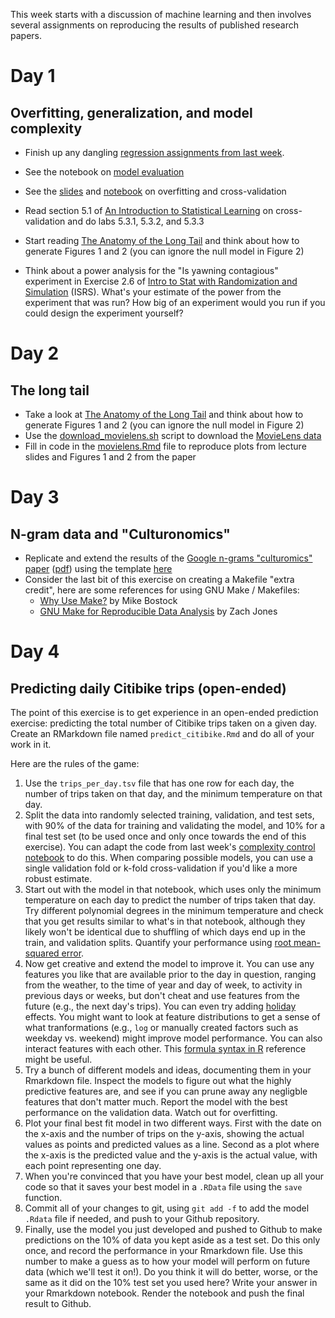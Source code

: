 This week starts with a discussion of machine learning and then involves several assignments on reproducing the results of published research papers.

# Day 1

## Overfitting, generalization, and model complexity

* Finish up any dangling [regression assignments from last week](../week2/).
* See the notebook on [model evaluation](../week2/model_evaluation.ipynb)
* See the [slides](https://speakerdeck.com/jhofman/modeling-social-data-lecture-8-regression-part-2) and [notebook](complexity_control.ipynb) on overfitting and cross-validation
* Read section 5.1 of [An Introduction to Statistical Learning](http://www-bcf.usc.edu/~gareth/ISL/) on cross-validation and do labs 5.3.1, 5.3.2, and 5.3.3

* Start reading [The Anatomy of the Long Tail](https://5harad.com/papers/long_tail.pdf) and think about how to generate Figures 1 and 2 (you can ignore the null model in Figure 2)

* Think about a power analysis for the "Is yawning contagious" experiment in Exercise 2.6 of [Intro to Stat with Randomization and Simulation](https://www.openintro.org/book/isrs/) (ISRS). What's your estimate of the power from the experiment that was run? How big of an experiment would you run if you could design the experiment yourself?

<!--
* [Investigating link between coffee and cancer](https://github.com/jhofman/msd2019/tree/master/homework/homework_2/problem_1)
-->

# Day 2

## The long tail

* Take a look at [The Anatomy of the Long Tail](https://5harad.com/papers/long_tail.pdf) and think about how to generate Figures 1 and 2 (you can ignore the null model in Figure 2)
* Use the [download_movielens.sh](download_movielens.sh) script to download the [MovieLens data](http://grouplens.org/datasets/movielens/)
* Fill in code in the [movielens.Rmd](movielens.Rmd) file to reproduce plots from lecture slides and Figures 1 and 2 from the paper



# Day 3

## N-gram data and "Culturonomics"

* Replicate and extend the results of the [Google n-grams "culturomics" paper](https://science.sciencemag.org/content/331/6014/176) ([pdf](https://pdodds.w3.uvm.edu/research/papers/others/2011/michel2011a.pdf)) using the template [here](ngrams/)
* Consider the last bit of this exercise on creating a Makefile "extra credit", here are some references for using GNU Make / Makefiles:
  * [Why Use Make?](https://bost.ocks.org/mike/make/) by Mike Bostock
  * [GNU Make for Reproducible Data Analysis](http://zmjones.com/make/) by Zach Jones




# Day 4

## Predicting daily Citibike trips (open-ended)

The point of this exercise is to get experience in an open-ended prediction exercise: predicting the total number of Citibike trips taken on a given day. Create an RMarkdown file named `predict_citibike.Rmd` and do all of your work in it.

Here are the rules of the game:

1. Use the `trips_per_day.tsv` file that has one row for each day, the number of trips taken on that day, and the minimum temperature on that day.
2. Split the data into randomly selected training, validation, and test sets, with 90% of the data for training and validating the model, and 10% for a final test set (to be used once and only once towards the end of this exercise). You can adapt the code from last week's [complexity control notebook](complexity_control.ipynb) to do this. When comparing possible models, you can use a single validation fold or k-fold cross-validation if you'd like a more robust estimate.
3. Start out with the model in that notebook, which uses only the minimum temperature on each day to predict the number of trips taken that day. Try different polynomial degrees in the minimum temperature and check that you get results similar to what's in that notebook, although they likely won't be identical due to shuffling of which days end up in the train, and validation splits. Quantify your performance using [root mean-squared error](https://www.kaggle.com/wiki/RootMeanSquaredError).
4. Now get creative and extend the model to improve it. You can use any features you like that are available prior to the day in question, ranging from the weather, to the time of year and day of week, to activity in previous days or weeks, but don't cheat and use features from the future (e.g., the next day's trips). You can even try adding [holiday](https://gist.github.com/shivaas/4758439) effects. You might want to look at feature distributions to get a sense of what tranformations (e.g., ``log`` or manually created factors such as weekday vs. weekend) might improve model performance. You can also interact features with each other. This [formula syntax in R](https://cran.r-project.org/doc/manuals/R-intro.html#Formulae-for-statistical-models) reference might be useful.
5. Try a bunch of different models and ideas, documenting them in your Rmarkdown file. Inspect the models to figure out what the highly predictive features are, and see if you can prune away any negligble features that don't matter much. Report the model with the best performance on the validation data. Watch out for overfitting.
6. Plot your final best fit model in two different ways. First with the date on the x-axis and the number of trips on the y-axis, showing the actual values as points and predicted values as a line. Second as a plot where the x-axis is the predicted value and the y-axis is the actual value, with each point representing one day.
7. When you're convinced that you have your best model, clean up all your code so that it saves your best model in a ``.RData`` file using the `save` function.
8. Commit all of your changes to git, using ``git add -f`` to add the model ``.Rdata`` file if needed, and push to your Github repository.
9. Finally, use the model you just developed and pushed to Github to make predictions on the 10% of data you kept aside as a test set. Do this only once, and record the performance in your Rmarkdown file. Use this number to make a guess as to how your model will perform on future data (which we'll test it on!). Do you think it will do better, worse, or the same as it did on the 10% test set you used here? Write your answer in your Rmarkdown notebook. Render the notebook and push the final result to Github.